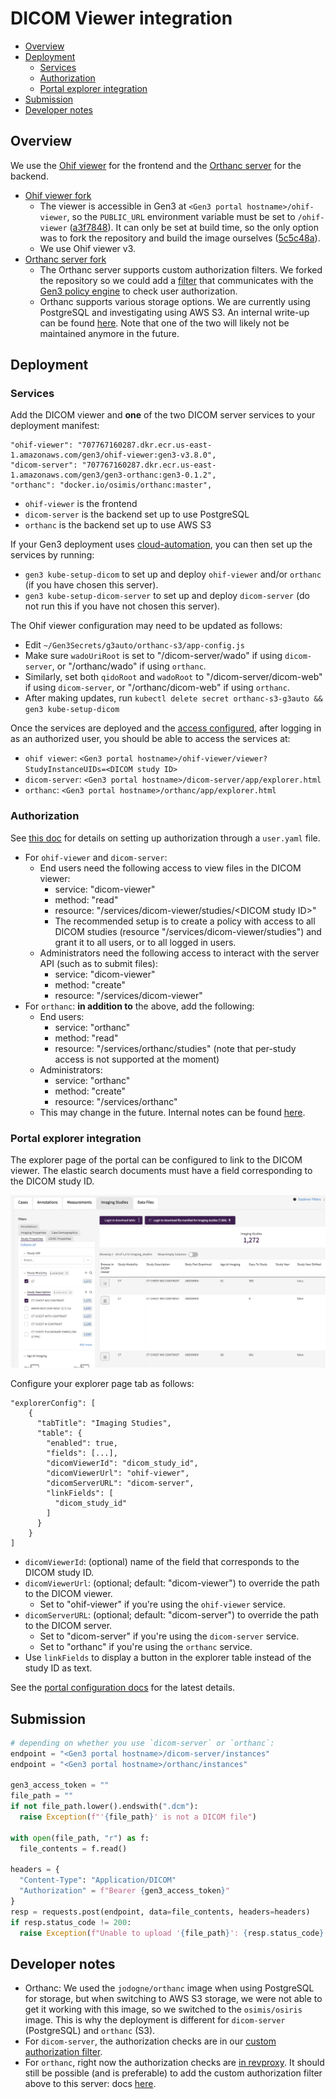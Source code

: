 # DICOM Viewer integration

- [Overview](#overview)
- [Deployment](#deployment)
  - [Services](#services)
  - [Authorization](#authorization)
  - [Portal explorer integration](#portal-explorer-integration)
- [Submission](#submission)
- [Developer notes](#developer-notes)

## Overview

We use the [Ohif viewer](https://ohif.org) for the frontend and the [Orthanc server](https://www.orthanc-server.com) for the backend.

- [Ohif viewer fork](https://github.com/uc-cdis/viewers)
  - The viewer is accessible in Gen3 at `<Gen3 portal hostname>/ohif-viewer`, so the `PUBLIC_URL` environment variable must be set to `/ohif-viewer` ([a3f7848](https://github.com/OHIF/Viewers/commit/a3f7848b2f00721a5f4ab994754d828fd00cdfb2)). It can only be set at build time, so the only option was to fork the repository and build the image ourselves ([5c5c48a](https://github.com/OHIF/Viewers/commit/5c5c48ac19e4294c38b8bb03691e1b4250c432ba)).
  - We use Ohif viewer v3.
- [Orthanc server fork](https://github.com/uc-cdis/OrthancDocker/tree/master-rebase)
  - The Orthanc server supports custom authorization filters. We forked the repository so we could add a [filter](https://github.com/uc-cdis/OrthancDocker/blob/gen3-0.1.2/orthanc-gen3/authz_filter.py) that communicates with the [Gen3 policy engine](https://github.com/uc-cdis/arborist) to check user authorization.
  - Orthanc supports various storage options. We are currently using PostgreSQL and investigating using AWS S3. An internal write-up can be found [here](https://docs.google.com/document/d/1QDf_xqwy1esGp1AV2D-or8R1PbMAx_YqMsWhbL0B3PM). Note that one of the two will likely not be maintained anymore in the future.

## Deployment

### Services

Add the DICOM viewer and **one** of the two DICOM server services to your deployment manifest:
```
"ohif-viewer": "707767160287.dkr.ecr.us-east-1.amazonaws.com/gen3/ohif-viewer:gen3-v3.8.0",
"dicom-server": "707767160287.dkr.ecr.us-east-1.amazonaws.com/gen3/gen3-orthanc:gen3-0.1.2",
"orthanc": "docker.io/osimis/orthanc:master",
```
- `ohif-viewer` is the frontend
- `dicom-server` is the backend set up to use PostgreSQL
- `orthanc` is the backend set up to use AWS S3

If your Gen3 deployment uses [cloud-automation](https://github.com/uc-cdis/cloud-automation), you can then set up the services by running:
- `gen3 kube-setup-dicom` to set up and deploy `ohif-viewer` and/or `orthanc` (if you have chosen this server).
- `gen3 kube-setup-dicom-server` to set up and deploy `dicom-server` (do not run this if you have not chosen this server).

The Ohif viewer configuration may need to be updated as follows:
- Edit `~/Gen3Secrets/g3auto/orthanc-s3/app-config.js`
- Make sure `wadoUriRoot` is set to "/dicom-server/wado" if using `dicom-server`, or "/orthanc/wado" if using `orthanc`.
- Similarly, set both `qidoRoot` and `wadoRoot` to "/dicom-server/dicom-web" if using `dicom-server`, or "/orthanc/dicom-web" if using `orthanc`.
- After making updates, run `kubectl delete secret orthanc-s3-g3auto && gen3 kube-setup-dicom`

Once the services are deployed and the [access configured](#authorization), after logging in as an authorized user, you should be able to access the services at:
- `ohif viewer`: `<Gen3 portal hostname>/ohif-viewer/viewer?StudyInstanceUIDs=<DICOM study ID>`
- `dicom-server`: `<Gen3 portal hostname>/dicom-server/app/explorer.html`
- `orthanc`: `<Gen3 portal hostname>/orthanc/app/explorer.html`

### Authorization

See [this doc](https://github.com/uc-cdis/fence/blob/f102fab/docs/additional_documentation/user.yaml_guide.md) for details on setting up authorization through a `user.yaml` file.

- For `ohif-viewer` and `dicom-server`:
  - End users need the following access to view files in the DICOM viewer:
    - service: "dicom-viewer"
    - method: "read"
    - resource: "/services/dicom-viewer/studies/\<DICOM study ID\>"
    - The recommended setup is to create a policy with access to all DICOM studies (resource "/services/dicom-viewer/studies") and grant it to all users, or to all logged in users.
  - Administrators need the following access to interact with the server API (such as to submit files):
    - service: "dicom-viewer"
    - method: "create"
    - resource: "/services/dicom-viewer"
- For `orthanc`: **in addition to** the above, add the following:
  - End users:
    - service: "orthanc"
    - method: "read"
    - resource: "/services/orthanc/studies" (note that per-study access is not supported at the moment)
  - Administrators:
    - service: "orthanc"
    - method: "create"
    - resource: "/services/orthanc"
  - This may change in the future. Internal notes can be found [here](https://ctds-planx.atlassian.net/browse/MIDRC-491?focusedCommentId=32788).

### Portal explorer integration

The explorer page of the portal can be configured to link to the DICOM viewer. The elastic search documents must have a field corresponding to the DICOM study ID.

![image info](portal_dicom_example.png)

Configure your explorer page tab as follows:
```
"explorerConfig": [
    {
      "tabTitle": "Imaging Studies",
      "table": {
        "enabled": true,
        "fields": [...],
        "dicomViewerId": "dicom_study_id",
        "dicomViewerUrl": "ohif-viewer",
        "dicomServerURL": "dicom-server",
        "linkFields": [
          "dicom_study_id"
        ]
      }
    }
]
```
- `dicomViewerId`: (optional) name of the field that corresponds to the DICOM study ID.
- `dicomViewerUrl`: (optional; default: "dicom-viewer") to override the path to the DICOM viewer.
  - Set to "ohif-viewer" if you're using the `ohif-viewer` service.
- `dicomServerURL`: (optional; default: "dicom-server") to override the path to the DICOM server.
  - Set to "dicom-server" if you're using the `dicom-server` service.
  - Set to "orthanc" if you're using the `orthanc` service.
- Use `linkFields` to display a button in the explorer table instead of the study ID as text.

See the [portal configuration docs](https://github.com/uc-cdis/data-portal/blob/master/docs/portal_config.md) for the latest details.

## Submission

```python
# depending on whether you use `dicom-server` or `orthanc`:
endpoint = "<Gen3 portal hostname>/dicom-server/instances"
endpoint = "<Gen3 portal hostname>/orthanc/instances"

gen3_access_token = ""
file_path = ""
if not file_path.lower().endswith(".dcm"):
  raise Exception(f"'{file_path}' is not a DICOM file")

with open(file_path, "r") as f:
  file_contents = f.read()

headers = {
  "Content-Type": "Application/DICOM"
  "Authorization" = f"Bearer {gen3_access_token}"
}
resp = requests.post(endpoint, data=file_contents, headers=headers)
if resp.status_code != 200:
  raise Exception(f"Unable to upload '{file_path}': {resp.status_code} - {resp.text}")
```

## Developer notes

- Orthanc: We used the `jodogne/orthanc` image when using PostgreSQL for storage, but when switching to AWS S3 storage, we were not able to get it working with this image, so we switched to the `osimis/osiris` image. This is why the deployment is different for `dicom-server` (PostgreSQL) and `orthanc` (S3).
- For `dicom-server`, the authorization checks are in our [custom authorization filter](https://github.com/uc-cdis/OrthancDocker/blob/gen3-0.1.2/orthanc-gen3/authz_filter.py).
- For `orthanc`, right now the authorization checks are [in revproxy](https://github.com/uc-cdis/cloud-automation/blob/f197889/kube/services/revproxy/gen3.nginx.conf/orthanc-service.conf). It should still be possible (and is preferable) to add the custom authorization filter above to this server: docs [here](https://book.orthanc-server.com/plugins/authorization.html).

